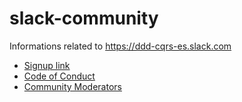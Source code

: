 # slack-community

Informations related to https://ddd-cqrs-es.slack.com

 - [Signup link](https://ddd-cqrs-es.herokuapp.com)
 - [Code of Conduct](code-of-conduct.md)
 - [Community Moderators](moderators.md)
